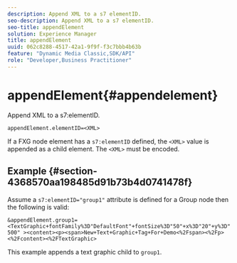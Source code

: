 ```yaml
---
description: Append XML to a s7 elementID.
seo-description: Append XML to a s7 elementID.
seo-title: appendElement
solution: Experience Manager
title: appendElement
uuid: 062c8288-4517-42a1-9f9f-f3c7bbb4b63b
feature: "Dynamic Media Classic,SDK/API"
role: "Developer,Business Practitioner"
---
```


# appendElement{#appendelement}

Append XML to a s7:elementID.

 `appendElement.elementID=<XML>`

If a FXG node element has a `s7:elementID` defined, the `<XML>` value is appended as a child element. The `<XML>` must be encoded.

## Example {#section-4368570aa198485d91b73b4d0741478f}

Assume a `s7:elementID="group1"` attribute is defined for a Group node then the following is valid:

`&appendElement.group1=<TextGraphic+fontFamily%3D"DefaultFont"+fontSize%3D"50"+x%3D"20"+y%3D"500" ><content><p><span>New+Text+Graphic+Tag+For+Demo<%2Fspan><%2Fp><%2Fcontent><%2FTextGraphic>`

This example appends a text graphic child to `group1`. 
